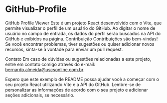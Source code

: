 # GitHub-Profile
GitHub Profile Viewer Este é um projeto React desenvolvido com o Vite, que permite visualizar o perfil de um usuário do GitHub. Ao digitar o nome de usuário no campo de entrada, os dados do perfil serão buscados na API do GitHub e exibidos na página.
Contribuição
Contribuições são bem-vindas! Se você encontrar problemas, tiver sugestões ou quiser adicionar novos recursos, sinta-se à vontade para enviar um pull request.

Contato
Em caso de dúvidas ou sugestões relacionadas a este projeto, entre em contato comigo através do e-mail: bernardo.almeida@uscsonline.com.br

Espero que este exemplo de README possa ajudar você a começar com o seu projeto React utilizando Vite e a API do GitHub. Lembre-se de personalizar as informações de acordo com o seu projeto e adicionar seções adicionais, se necessário.
